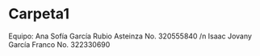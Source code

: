 # Carpeta1
Equipo: Ana Sofía García Rubio Asteinza No. 320555840 /n 
Isaac Jovany García Franco No. 322330690
